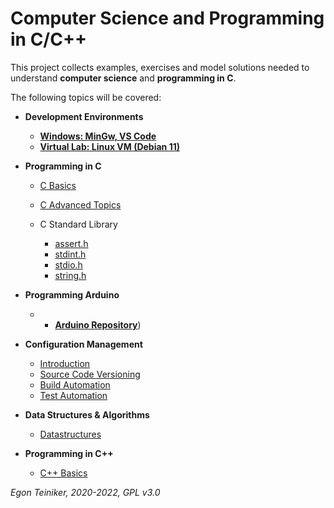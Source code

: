 # Computer Science and Programming in C/C++

This project collects examples, exercises and model solutions needed to understand 
**computer science** and **programming in C**.

The following topics will be covered:

* **Development Environments**
    * [**Windows: MinGw, VS Code**](setup)
    * [**Virtual Lab: Linux VM (Debian 11)**](operating-systems/setup)
         
* **Programming in C**
    * [C Basics](programming-c/c-basics)
    * [C Advanced Topics](programming-c/c-advanced/README.md)
     
    * C Standard Library
      * [assert.h](programming-c/c-std-lib/assert)
      * [stdint.h](programming-c/c-std-lib/stdint)      
      * [stdio.h](programming-c/c-std-lib/stdio)
      * [string.h](programming-c/c-std-lib/string)

* **Programming Arduino**
   * * [**Arduino Repository**](https://github.com/teiniker/teiniker-lectures-arduino))

* **Configuration Management**
   * [Introduction](configuration-management)
   * [Source Code Versioning](configuration-management/versioning)
   * [Build Automation](configuration-management/building)
   * [Test Automation](configuration-management/testing)

* **Data Structures & Algorithms**
   * [Datastructures](data-structures)
         
* **Programming in C++**
   * [C++ Basics](programming-c++/c++basics/classes)


*Egon Teiniker, 2020-2022, GPL v3.0*         
